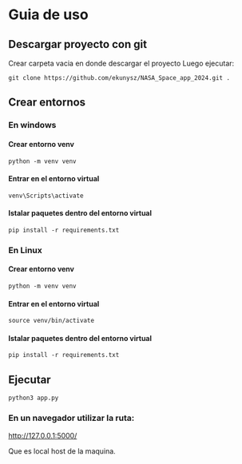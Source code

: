 # Guia de uso

## Descargar proyecto con git
Crear carpeta vacia en donde descargar el proyecto
Luego ejecutar:

`git clone https://github.com/ekunysz/NASA_Space_app_2024.git .`

## Crear entornos
### En windows
#### Crear entorno venv
`python -m venv venv`

#### Entrar en el entorno virtual
`venv\Scripts\activate`

#### Istalar paquetes dentro del entorno virtual
`pip install -r requirements.txt`

### En Linux
#### Crear entorno venv
`python -m venv venv`

#### Entrar en el entorno virtual
`source venv/bin/activate`

#### Istalar paquetes dentro del entorno virtual
`pip install -r requirements.txt`

## Ejecutar
`python3 app.py`

### En un navegador utilizar la ruta:

http://127.0.0.1:5000/

Que es local host de la maquina.
